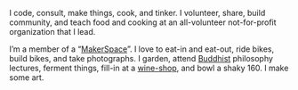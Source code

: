 I code, consult, make things, cook, and tinker. I volunteer, share, build community, and teach food and cooking at an all-volunteer not-for-profit organization that I lead.

I’m a member of a “<a href="http://sector67.org" title="Sector67 in Madison, WI" target="_blank">MakerSpace</a>”. I love to eat-in and eat-out, ride bikes, build bikes, and take photographs. I garden, attend <a href="http://www.esfod.org" title="Eastside Friends of the Dharma" target="_blank">Buddhist</a> philosophy lectures, ferment things, fill-in at a <a href="http://www.squarewineco.com" title="Square Wine Company" target="_blank">wine-shop</a>, and bowl a shaky 160. I make some art.
